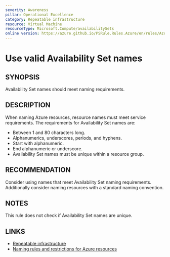 ```yaml
---
severity: Awareness
pillar: Operational Excellence
category: Repeatable infrastructure
resource: Virtual Machine
resourceType: Microsoft.Compute/availabilitySets
online version: https://azure.github.io/PSRule.Rules.Azure/en/rules/Azure.VM.ASName/
---
```


# Use valid Availability Set names

## SYNOPSIS

Availability Set names should meet naming requirements.

## DESCRIPTION

When naming Azure resources, resource names must meet service requirements.
The requirements for Availability Set names are:

- Between 1 and 80 characters long.
- Alphanumerics, underscores, periods, and hyphens.
- Start with alphanumeric.
- End alphanumeric or underscore.
- Availability Set names must be unique within a resource group.

## RECOMMENDATION

Consider using names that meet Availability Set naming requirements.
Additionally consider naming resources with a standard naming convention.

## NOTES

This rule does not check if Availability Set names are unique.

## LINKS

- [Repeatable infrastructure](https://learn.microsoft.com/azure/architecture/framework/devops/automation-infrastructure)
- [Naming rules and restrictions for Azure resources](https://learn.microsoft.com/azure/azure-resource-manager/management/resource-name-rules)
